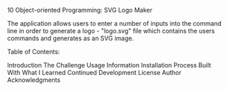 10 Object-oriented Programming: SVG Logo Maker

The application allows users to enter a number of inputs into the command line in order to generate a logo - "logo.svg" file which contains the users commands and generates as an SVG image.

Table of Contents:

Introduction
The Challenge
Usage Information
Installation Process
Built With
What I Learned
Continued Development
License
Author
Acknowledgments